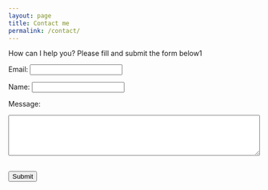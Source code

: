 ```yaml
---
layout: page
title: Contact me
permalink: /contact/
---
```


How can I help you? Please fill and submit the form below1

<form accept-charset="UTF-8" action="https://formkeep.com/f/51c69791334a" method="POST">

<label for="email">Email: </label>
<input type="email" name="email" required/><br>

<label for="name">Name: </label>
<input type="text" name="name"/><br>

<label for="message">Message: </label>
<textarea name="message" rows="5" cols="60"></textarea><br>

<input type="hidden" name="utf8" value="✓"/><br>
<input type="submit" value="Submit"/>

</form>
